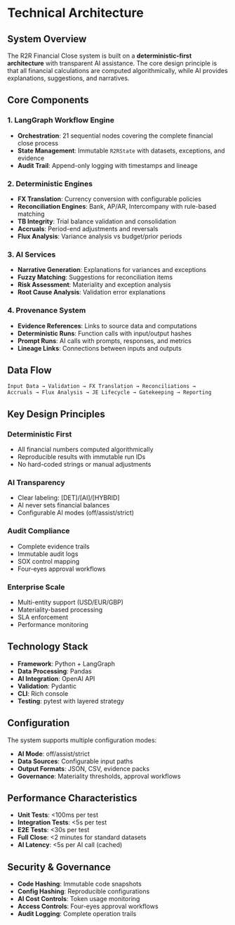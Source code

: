 # Technical Architecture

## System Overview

The R2R Financial Close system is built on a **deterministic-first architecture** with transparent AI assistance. The core design principle is that all financial calculations are computed algorithmically, while AI provides explanations, suggestions, and narratives.

## Core Components

### 1. **LangGraph Workflow Engine**
- **Orchestration**: 21 sequential nodes covering the complete financial close process
- **State Management**: Immutable `R2RState` with datasets, exceptions, and evidence
- **Audit Trail**: Append-only logging with timestamps and lineage

### 2. **Deterministic Engines**
- **FX Translation**: Currency conversion with configurable policies
- **Reconciliation Engines**: Bank, AP/AR, Intercompany with rule-based matching
- **TB Integrity**: Trial balance validation and consolidation
- **Accruals**: Period-end adjustments and reversals
- **Flux Analysis**: Variance analysis vs budget/prior periods

### 3. **AI Services**
- **Narrative Generation**: Explanations for variances and exceptions
- **Fuzzy Matching**: Suggestions for reconciliation items
- **Risk Assessment**: Materiality and exception analysis
- **Root Cause Analysis**: Validation error explanations

### 4. **Provenance System**
- **Evidence References**: Links to source data and computations
- **Deterministic Runs**: Function calls with input/output hashes
- **Prompt Runs**: AI calls with prompts, responses, and metrics
- **Lineage Links**: Connections between inputs and outputs

## Data Flow

```
Input Data → Validation → FX Translation → Reconciliations → 
Accruals → Flux Analysis → JE Lifecycle → Gatekeeping → Reporting
```

## Key Design Principles

### **Deterministic First**
- All financial numbers computed algorithmically
- Reproducible results with immutable run IDs
- No hard-coded strings or manual adjustments

### **AI Transparency**
- Clear labeling: [DET]/[AI]/[HYBRID]
- AI never sets financial balances
- Configurable AI modes (off/assist/strict)

### **Audit Compliance**
- Complete evidence trails
- Immutable audit logs
- SOX control mapping
- Four-eyes approval workflows

### **Enterprise Scale**
- Multi-entity support (USD/EUR/GBP)
- Materiality-based processing
- SLA enforcement
- Performance monitoring

## Technology Stack

- **Framework**: Python + LangGraph
- **Data Processing**: Pandas
- **AI Integration**: OpenAI API
- **Validation**: Pydantic
- **CLI**: Rich console
- **Testing**: pytest with layered strategy

## Configuration

The system supports multiple configuration modes:
- **AI Mode**: off/assist/strict
- **Data Sources**: Configurable input paths
- **Output Formats**: JSON, CSV, evidence packs
- **Governance**: Materiality thresholds, approval workflows

## Performance Characteristics

- **Unit Tests**: <100ms per test
- **Integration Tests**: <5s per test  
- **E2E Tests**: <30s per test
- **Full Close**: <2 minutes for standard datasets
- **AI Latency**: <5s per AI call (cached)

## Security & Governance

- **Code Hashing**: Immutable code snapshots
- **Config Hashing**: Reproducible configurations
- **AI Cost Controls**: Token usage monitoring
- **Access Controls**: Four-eyes approval workflows
- **Audit Logging**: Complete operation trails
